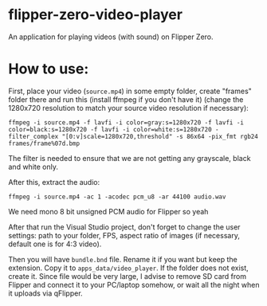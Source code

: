 # flipper-zero-video-player
 An application for playing videos (with sound) on Flipper Zero.
# How to use:

First, place your video (`source.mp4`) in some empty folder, create "frames" folder there and run this (install ffmpeg if you don't have it) (change the 1280x720 resolution to match your source video resolution if necessary):

```
ffmpeg -i source.mp4 -f lavfi -i color=gray:s=1280x720 -f lavfi -i color=black:s=1280x720 -f lavfi -i color=white:s=1280x720 -filter_complex "[0:v]scale=1280x720,threshold" -s 86x64 -pix_fmt rgb24 frames/frame%07d.bmp
```

The filter is needed to ensure that we are not getting any grayscale, black and white only.

After this, extract the audio:

```
ffmpeg -i source.mp4 -ac 1 -acodec pcm_u8 -ar 44100 audio.wav
```

We need mono 8 bit unsigned PCM audio for Flipper so yeah

After that run the Visual Studio project, don't forget to change the user settings: path to your folder, FPS, aspect ratio of images (if necessary, default one is for 4:3 video).

Then you will have `bundle.bnd` file. Rename it if you want but keep the extension. Copy it to `apps_data/video_player`. If the folder does not exist, create it. Since file would be very large, I advise to remove SD card from Flipper and connect it to your PC/laptop somehow, or wait all the night when it uploads via qFlipper.